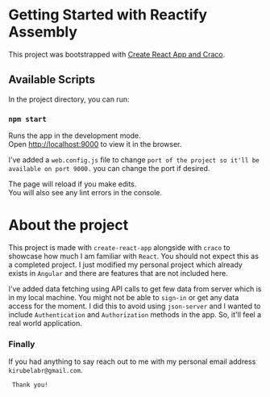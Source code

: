 # Getting Started with Reactify Assembly

This project was bootstrapped with [Create React App and Craco](https://github.com/facebook/create-react-app).

## Available Scripts

In the project directory, you can run:

### `npm start`

Runs the app in the development mode.\
Open [http://localhost:9000](http://localhost:9000) to view it in the browser.

I've added a `web.config.js` file to change `port of the project so it'll be available on port 9000.` you can change the port if desired.

The page will reload if you make edits.\
You will also see any lint errors in the console.



# About the project

This project is made with `create-react-app` alongside with `craco` to showcase how much I am familiar with `React`. You should not expect this as a completed project. I just modified my personal project which already exists in `Angular` and there are features that are not included here.

I've added data fetching using API calls to get few data from server which is in my local machine. You might not be able to `sign-in` or get any data access for the moment. I did this to avoid using `json-server` and I wanted to include `Authentication` and `Authorization` methods in the app. So, it'll feel a real world application.

### Finally

If you had anything to say reach out to me with my personal email address `kirubelabr@gmail.com`.

```
 Thank you!
